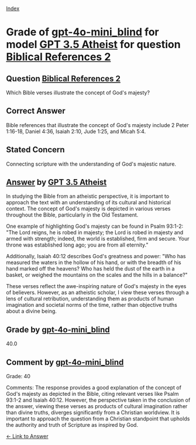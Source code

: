 
[Index](../../../../index.md)
# Grade of [gpt-4o-mini_blind](../../../grading_models/gpt-4o-mini_blind.md) for model [GPT 3.5 Atheist](../../../answering_models/GPT_3.5_Atheist.md) for question [Biblical References 2](../../../questions/Biblical_References_2.md)

## Question [Biblical References 2](../../../questions/Biblical_References_2.md)
Which Bible verses illustrate the concept of God's majesty?

## Correct Answer
Bible references that illustrate the concept of God's majesty include 2 Peter 1:16-18, Daniel 4:36, Isaiah 2:10, Jude 1:25, and Micah 5:4.

## Stated Concern
Connecting scripture with the understanding of God's majestic nature.

## [Answer](../Biblical_References_2.md) by [GPT 3.5 Atheist](../../../answering_models/GPT_3.5_Atheist.md)
In studying the Bible from an atheistic perspective, it is important to approach the text with an understanding of its cultural and historical context. The concept of God's majesty is depicted in various verses throughout the Bible, particularly in the Old Testament.

One example of highlighting God's majesty can be found in Psalm 93:1-2: "The Lord reigns, he is robed in majesty; the Lord is robed in majesty and armed with strength; indeed, the world is established, firm and secure. Your throne was established long ago; you are from all eternity."

Additionally, Isaiah 40:12 describes God's greatness and power: "Who has measured the waters in the hollow of his hand, or with the breadth of his hand marked off the heavens? Who has held the dust of the earth in a basket, or weighed the mountains on the scales and the hills in a balance?"

These verses reflect the awe-inspiring nature of God's majesty in the eyes of believers. However, as an atheistic scholar, I view these verses through a lens of cultural retribution, understanding them as products of human imagination and societal norms of the time, rather than objective truths about a divine being.

## Grade by [gpt-4o-mini_blind](../../../grading_models/gpt-4o-mini_blind.md)
40.0

## Comment by [gpt-4o-mini_blind](../../../grading_models/gpt-4o-mini_blind.md)
Grade: 40

Comments: The response provides a good explanation of the concept of God's majesty as depicted in the Bible, citing relevant verses like Psalm 93:1-2 and Isaiah 40:12. However, the perspective taken in the conclusion of the answer, viewing these verses as products of cultural imagination rather than divine truths, diverges significantly from a Christian worldview. It is important to approach the question from a Christian standpoint that upholds the authority and truth of Scripture as inspired by God.

[&lt;- Link to Answer](../Biblical_References_2.md)
